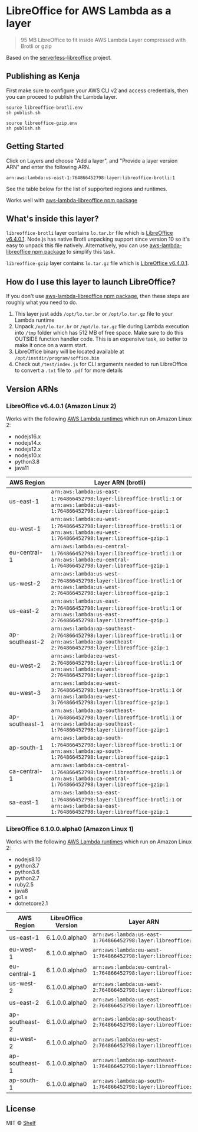 # LibreOffice for AWS Lambda as a layer

> 95 MB LibreOffice to fit inside AWS Lambda Layer compressed with Brotli or gzip

Based on the [serverless-libreoffice](https://github.com/vladgolubev/serverless-libreoffice) project.

## Publishing as Kenja

First make sure to configure your AWS CLI v2 and access credentials, then you can proceed to publish the Lambda layer.

```
source libreoffice-brotli.env
sh publish.sh
```

```
source libreoffice-gzip.env
sh publish.sh
```

## Getting Started

Click on Layers and choose "Add a layer", and "Provide a layer version ARN" and enter the following ARN.

```
arn:aws:lambda:us-east-1:764866452798:layer:libreoffice-brotli:1
```

See the table below for the list of supported regions and runtimes.

Works well with [aws-lambda-libreoffice npm package](https://github.com/shelfio/aws-lambda-libreoffice)

## What's inside this layer?

`libreoffice-brotli` layer contains `lo.tar.br` file which is [LibreOffice v6.4.0.1](https://github.com/vladgolubev/serverless-libreoffice/releases/tag/v6.4.0.1). Node.js has native Brotli unpacking support since version 10 so it's easy to unpack this file natively. Alternatively, you can use [aws-lambda-libreoffice npm package](https://github.com/shelfio/aws-lambda-libreoffice) to simplify this task.

`libreoffice-gzip` layer contains `lo.tar.gz` file which is [LibreOffice v6.4.0.1](https://github.com/vladgolubev/serverless-libreoffice/releases/tag/v6.4.0.1).

## How do I use this layer to launch LibreOffice?

If you don't use [aws-lambda-libreoffice npm package](https://github.com/shelfio/aws-lambda-libreoffice), then these steps are roughly what you need to do.

1. This layer just adds `/opt/lo.tar.br` or `/opt/lo.tar.gz` file to your Lambda runtime
2. Unpack `/opt/lo.tar.br` or `/opt/lo.tar.gz` file during Lambda execution into `/tmp` folder which has 512 MB of free space. Make sure to do this OUTSIDE function handler code.
   This is an expensive task, so better to make it once on a warm start.
3. LibreOffice binary will be located available at `/opt/instdir/program/soffice.bin`
4. Check out `/test/index.js` for CLI arguments needed to run LibreOffice to convert a `.txt` file to `.pdf` for more details

## Version ARNs

### LibreOffice v6.4.0.1 (Amazon Linux 2)

Works with the following [AWS Lambda runtimes](https://docs.aws.amazon.com/lambda/latest/dg/lambda-runtimes.html) which run on Amazon Linux 2:

- nodejs16.x
- nodejs14.x
- nodejs12.x
- nodejs10.x
- python3.8
- java11

| AWS Region     | Layer ARN (brotli)                                                                                                                                    |
|----------------|-------------------------------------------------------------------------------------------------------------------------------------------------------|
| us-east-1      | `arn:aws:lambda:us-east-1:764866452798:layer:libreoffice-brotli:1` or <br> `arn:aws:lambda:us-east-1:764866452798:layer:libreoffice-gzip:1`           |
| eu-west-1      | `arn:aws:lambda:eu-west-1:764866452798:layer:libreoffice-brotli:1` or <br> `arn:aws:lambda:eu-west-1:764866452798:layer:libreoffice-gzip:1`           |
| eu-central-1   | `arn:aws:lambda:eu-central-1:764866452798:layer:libreoffice-brotli:1` or <br> `arn:aws:lambda:eu-central-1:764866452798:layer:libreoffice-gzip:1`     |
| us-west-2      | `arn:aws:lambda:us-west-2:764866452798:layer:libreoffice-brotli:1` or <br> `arn:aws:lambda:us-west-2:764866452798:layer:libreoffice-gzip:1`           |
| us-east-2      | `arn:aws:lambda:us-east-2:764866452798:layer:libreoffice-brotli:1` or <br> `arn:aws:lambda:us-east-2:764866452798:layer:libreoffice-gzip:1`           |
| ap-southeast-2 | `arn:aws:lambda:ap-southeast-2:764866452798:layer:libreoffice-brotli:1` or <br> `arn:aws:lambda:ap-southeast-2:764866452798:layer:libreoffice-gzip:1` |
| eu-west-2      | `arn:aws:lambda:eu-west-2:764866452798:layer:libreoffice-brotli:1` or <br> `arn:aws:lambda:eu-west-2:764866452798:layer:libreoffice-gzip:1`           |
| eu-west-3      | `arn:aws:lambda:eu-west-3:764866452798:layer:libreoffice-brotli:1` or <br> `arn:aws:lambda:eu-west-3:764866452798:layer:libreoffice-gzip:1`           |
| ap-southeast-1 | `arn:aws:lambda:ap-southeast-1:764866452798:layer:libreoffice-brotli:1` or <br> `arn:aws:lambda:ap-southeast-1:764866452798:layer:libreoffice-gzip:1` |
| ap-south-1     | `arn:aws:lambda:ap-south-1:764866452798:layer:libreoffice-brotli:1` or <br> `arn:aws:lambda:ap-south-1:764866452798:layer:libreoffice-gzip:1`         |
| ca-central-1   | `arn:aws:lambda:ca-central-1:764866452798:layer:libreoffice-brotli:1` or <br> `arn:aws:lambda:ca-central-1:764866452798:layer:libreoffice-gzip:1`     |
| sa-east-1      | `arn:aws:lambda:sa-east-1:764866452798:layer:libreoffice-brotli:1` or <br> `arn:aws:lambda:sa-east-1:764866452798:layer:libreoffice-gzip:1`           |

### LibreOffice 6.1.0.0.alpha0 (Amazon Linux 1)

Works with the following [AWS Lambda runtimes](https://docs.aws.amazon.com/lambda/latest/dg/lambda-runtimes.html) which run on Amazon Linux 2:

- nodejs8.10
- python3.7
- python3.6
- python2.7
- ruby2.5
- java8
- go1.x
- dotnetcore2.1

| AWS Region     | LibreOffice Version | Layer ARN                                                        |
| -------------- | ------------------- | ---------------------------------------------------------------- |
| us-east-1      | 6.1.0.0.alpha0      | `arn:aws:lambda:us-east-1:764866452798:layer:libreoffice:8`      |
| eu-west-1      | 6.1.0.0.alpha0      | `arn:aws:lambda:eu-west-1:764866452798:layer:libreoffice:1`      |
| eu-central-1   | 6.1.0.0.alpha0      | `arn:aws:lambda:eu-central-1:764866452798:layer:libreoffice:1`   |
| us-west-2      | 6.1.0.0.alpha0      | `arn:aws:lambda:us-west-2:764866452798:layer:libreoffice:1`      |
| us-east-2      | 6.1.0.0.alpha0      | `arn:aws:lambda:us-east-2:764866452798:layer:libreoffice:1`      |
| ap-southeast-2 | 6.1.0.0.alpha0      | `arn:aws:lambda:ap-southeast-2:764866452798:layer:libreoffice:1` |
| eu-west-2      | 6.1.0.0.alpha0      | `arn:aws:lambda:eu-west-2:764866452798:layer:libreoffice:1`      |
| ap-southeast-1 | 6.1.0.0.alpha0      | `arn:aws:lambda:ap-southeast-1:764866452798:layer:libreoffice:1` |
| ap-south-1     | 6.1.0.0.alpha0      | `arn:aws:lambda:ap-south-1:764866452798:layer:libreoffice:1`     |

## License

MIT © [Shelf](https://shelf.io)
